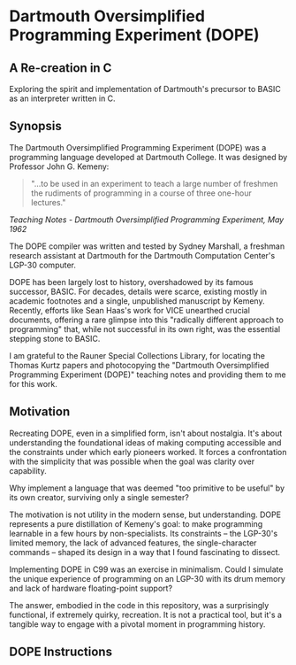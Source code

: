# Dartmouth Oversimplified Programming Experiment (DOPE)
## A Re-creation in C
Exploring the spirit and implementation of Dartmouth's precursor to BASIC as an interpreter written in C.

## Synopsis
The Dartmouth Oversimplified Programming Experiment (DOPE) was a programming language developed at Dartmouth College. It was designed by Professor John G. Kemeny:

> "...to be used in an experiment to teach a large number of freshmen the rudiments of programming in a course of three one-hour lectures."

_Teaching Notes - Dartmouth Oversimplified Programming Experiment, May 1962_

The DOPE compiler was written and tested by Sydney Marshall, a freshman research assistant at Dartmouth for the Dartmouth Computation Center's LGP-30 computer. 

DOPE has been largely lost to history, overshadowed by its famous successor, BASIC. For decades, details were scarce, existing mostly in academic footnotes and a single, unpublished manuscript by Kemeny. Recently, efforts like Sean Haas's work for VICE unearthed crucial documents, offering a rare glimpse into this "radically different approach to programming" that, while not successful in its own right, was the essential stepping stone to BASIC.

I am grateful to the Rauner Special Collections Library, for locating the Thomas Kurtz papers and photocopying the "Dartmouth Oversimplified Programming Experiment (DOPE)" teaching notes and providing them to me for this work.

## Motivation

Recreating DOPE, even in a simplified form, isn't about nostalgia. It's about understanding the foundational ideas of making computing accessible and the constraints under which early pioneers worked. It forces a confrontation with the simplicity that was possible when the goal was clarity over capability.

Why implement a language that was deemed "too primitive to be useful" by its own creator, surviving only a single semester?

The motivation is not utility in the modern sense, but understanding. DOPE represents a pure distillation of Kemeny's goal: to make programming learnable in a few hours by non-specialists. Its constraints – the LGP-30's limited memory, the lack of advanced features, the single-character commands – shaped its design in a way that I found fascinating to dissect.

Implementing DOPE in C99 was an exercise in minimalism. Could I simulate the unique experience of programming on an LGP-30 with its drum memory and lack of hardware floating-point support?

The answer, embodied in the code in this repository, was a surprisingly functional, if extremely quirky, recreation. It is not a practical tool, but it's a tangible way to engage with a pivotal moment in programming history.

## DOPE Instructions 
